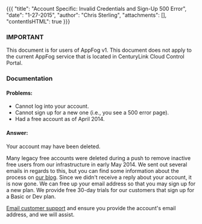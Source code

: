 {{{
  "title": "Account Specific: Invalid Credentials and Sign-Up 500 Error",
  "date": "1-27-2015",
  "author": "Chris Sterling",
  "attachments": [],
  "contentIsHTML": true
}}}

### IMPORTANT

This document is for users of AppFog v1. This document does not apply to the current AppFog service that is located in CenturyLink Cloud Control Portal.

### Documentation

<h4>Problems:</h4>
<ul>
<li>Cannot log into your account.</li>
<li>Cannot sign up for a new one (i.e., you see a 500 error page).</li>
<li>Had a free account as of April 2014.</li>
</ul>
<h4>Answer:</h4>
<p>Your account may have been deleted.</p>
<p>Many legacy free accounts were deleted during a push to remove inactive free users from our infrastructure in early May 2014. We sent out several emails in regards to this, but you can find some information about the process on <a href="https://blog.appfog.com/changes-to-appfog-free-plans/">our blog</a>. Since we didn't receive a reply about your account, it is now gone. We can free up your email address so that you may sign up for a new plan. We provide free 30-day trials for our customers that sign up for a Basic or Dev plan.</p>
<p><a href="mailto:support@appfog.com">Email customer support</a> and ensure you provide the account's email address, and we will assist.</p>

